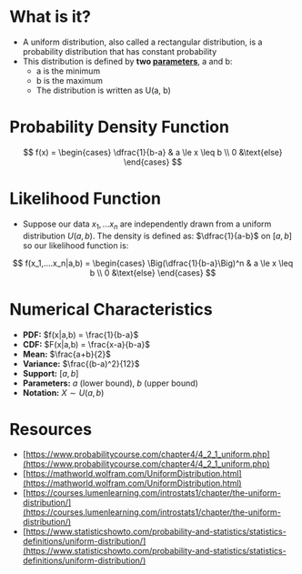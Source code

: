 # What is it?

- A uniform distribution, also called a rectangular distribution, is a probability distribution that has constant probability
- This distribution is defined by **two [parameters](https://www.statisticshowto.com/what-is-a-parameter-statisticshowto/)**, a and b:
    - a is the minimum
    - b is the maximum
    - The distribution is written as U(a, b)

# Probability Density Function

$$
f(x) = \begin{cases}
   \dfrac{1}{b-a} & a \le x \leq b \\
   0 &\text{else}
\end{cases}
$$

# Likelihood Function

- Suppose our data $x_1, . . . x_n$ are independently drawn from a uniform distribution $U (a, b)$. The density is defined as: $\dfrac{1}{a-b}$ on $[a,b]$ so our likelihood function is:

$$
f(x_1,....x_n|a,b) = \begin{cases}
   \Big(\dfrac{1}{b-a}\Big)^n & a \le x \leq b \\
   0 &\text{else}
\end{cases}
$$

# Numerical Characteristics

- **PDF:** $f(x|a,b) = \frac{1}{b-a}$
- **CDF:** $F(x|a,b) = \frac{x-a}{b-a}$
- **Mean:** $\frac{a+b}{2}$
- **Variance:** $\frac{(b-a)^2}{12}$
- **Support:** $[a, b]$
- **Parameters:** $a$ (lower bound), $b$ (upper bound)
- **Notation:** $X \sim U(a, b)$

# Resources

- [https://www.probabilitycourse.com/chapter4/4_2_1_uniform.php](https://www.probabilitycourse.com/chapter4/4_2_1_uniform.php)
- [https://mathworld.wolfram.com/UniformDistribution.html](https://mathworld.wolfram.com/UniformDistribution.html)
- [https://courses.lumenlearning.com/introstats1/chapter/the-uniform-distribution/](https://courses.lumenlearning.com/introstats1/chapter/the-uniform-distribution/)
- [https://www.statisticshowto.com/probability-and-statistics/statistics-definitions/uniform-distribution/](https://www.statisticshowto.com/probability-and-statistics/statistics-definitions/uniform-distribution/)